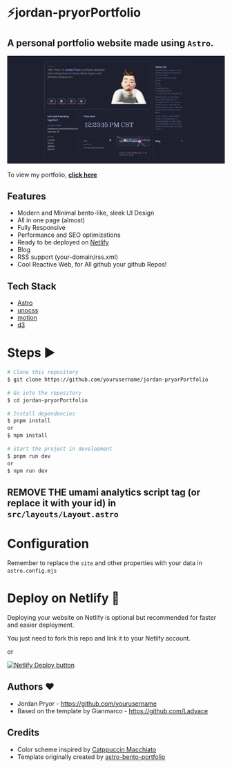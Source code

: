 # ⚡️jordan-pryorPortfolio

## A personal portfolio website made using `Astro`.

![jordan-pryorPortfolio | Bento-like Personal Portfolio Template](public/preview.png)

To view my portfolio, **[click here](https://jordan-pryor.netlify.app/)**

## Features

- Modern and Minimal bento-like, sleek UI Design
- All in one page (almost)
- Fully Responsive
- Performance and SEO optimizations
- Ready to be deployed on [Netlify](https://www.netlify.com/)
- Blog
- RSS support (your-domain/rss.xml)
- Cool Reactive Web, for All github your github Repos!

## Tech Stack

- [Astro](https://astro.build)
- [unocss](https://unocss.dev/)
- [motion](https://motion.dev/)
- [d3](https://d3js.org/)

# Steps ▶️

```bash
# Clone this repository
$ git clone https://github.com/yourusername/jordan-pryorPortfolio
```

```bash
# Go into the repository
$ cd jordan-pryorPortfolio
```

```bash
# Install dependencies
$ pnpm install
or
$ npm install
```

```bash
# Start the project in development
$ pnpm run dev
or
$ npm run dev
```

## REMOVE THE umami analytics script tag (or replace it with your id) in `src/layouts/Layout.astro`

# Configuration

Remember to replace the `site` and other properties with your data in `astro.config.mjs`

# Deploy on Netlify 🚀

Deploying your website on Netlify is optional but recommended for faster and easier deployment.

You just need to fork this repo and link it to your Netlify account.

or

[![Netlify Deploy button](https://www.netlify.com/img/deploy/button.svg)](https://app.netlify.com/start/deploy?repository=https://github.com/yourusername/jordan-pryorPortfolio)

## Authors ❤️

- Jordan Pryor - https://github.com/yourusername
- Based on the template by Gianmarco - https://github.com/Ladvace

## Credits

- Color scheme inspired by [Catppuccin Macchiato](https://github.com/catppuccin/catppuccin)
- Template originally created by [astro-bento-portfolio](https://github.com/Ladvace/astro-bento-portfolio)
